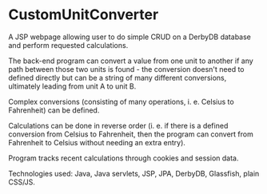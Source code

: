 # CustomUnitConverter

A JSP webpage allowing user to do simple CRUD on a DerbyDB database and perform requested calculations.

The back-end program can convert a value from one unit to another if any path between those two units is found - the conversion doesn't need to defined directly but can be a string of many different conversions, ultimately leading from unit A to unit B.

Complex conversions (consisting of many operations, i. e. Celsius to Fahrenheit) can be defined.

Calculations can be done in reverse order (i. e. if there is a defined conversion from Celsius to Fahrenheit, then the program can convert from Fahrenheit to Celsius without needing an extra entry).

Program tracks recent calculations through cookies and session data.

Technologies used: Java, Java servlets, JSP, JPA, DerbyDB, Glassfish, plain CSS/JS.
